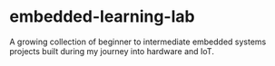 # embedded-learning-lab
A growing collection of beginner to intermediate embedded systems projects built during my journey into hardware and IoT.
